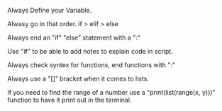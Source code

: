 Always Define your Variable.

Alwasy go in that order. if > elif > else

Always end an "if" "else" statement with a ":"

Use "#" to be able to add notes to explain code in script.

Always check syntex for functions, end functions with ":"

Always use a "[]" bracket when it comes to lists.

if you need to find the range of a number use a "print(list(range(x, y)))" function to have it print out in the terminal.